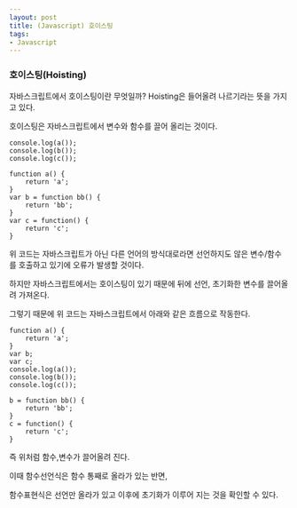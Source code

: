 ```yaml
---
layout: post
title: (Javascript) 호이스팅
tags:
- Javascript
---
```

### 호이스팅(Hoisting)

자바스크립트에서 호이스팅이란 무엇일까? Hoisting은 들어올려 나르기라는 뜻을 가지고 있다.

호이스팅은 자바스크립트에서 변수와 함수를 끌어 올리는 것이다.



```
console.log(a());
console.log(b());
console.log(c());

function a() {
    return 'a';
}
var b = function bb() {
    return 'bb';
}
var c = function() {
    return 'c';
}
```

위 코드는 자바스크립트가 아닌 다른 언어의 방식대로라면 선언하지도 않은 변수/함수를 호출하고 있기에 오류가 발생할 것이다.

하지만 자바스크립트에서는 호이스팅이 있기 때문에 뒤에 선언, 초기화한 변수를 끌어올려 가져온다.

그렇기 때문에 위 코드는 자바스크립트에서 아래와 같은 흐름으로 작동한다.



```
function a() {
    return 'a';
}
var b;
var c;
console.log(a());
console.log(b());
console.log(c());

b = function bb() {
    return 'bb';
}
c = function() {
    return 'c';
}
```



즉 위처럼 함수,변수가 끌어올려 진다.

이때 함수선언식은 함수 통째로 올라가 있는 반면,

함수표현식은 선언만 올라가 있고 이후에 초기화가 이루어 지는 것을 확인할 수 있다.

